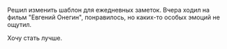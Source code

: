 Решил изменить шаблон для ежедневных заметок.
Вчера ходил на фильм "Евгений Онегин", понравилось, но каких-то особых эмоций не ощутил.

Хочу стать лучше.